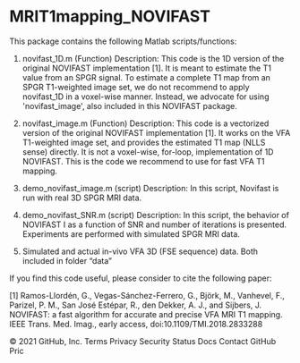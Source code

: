 # MRIT1mapping_NOVIFAST
This package contains the following Matlab scripts/functions:

1) novifast_1D.m (Function)
    Description:
            This code is the 1D version of the original NOVIFAST implementation [1]. It is meant to estimate the T1 value from an SPGR signal. To estimate a complete T1 map from an SPGR T1-weighted image set, we do not recommend to apply novifast_1D in a voxel-wise manner. Instead, we advocate for using 'novifast_image', also included in this NOVIFAST package.
2) novifast_image.m (Function)
    Description:
            This code is a vectorized version of the original NOVIFAST implementation [1].  It works on the VFA T1-weighted image set, and provides the estimated T1 map (NLLS sense) directly. It is not a voxel-wise, for-loop, implementation of 1D NOVIFAST. This is the code we recommend to use for fast VFA T1 mapping.

3) demo_novifast_image.m (script)
    Description:
            In this script, Novifast is run with real 3D SPGR MRI data. 

4) demo_novifast_SNR.m (script)
    Description:
            In this script, the behavior of NOVIFAST I as a function of SNR and number of iterations is presented. Experiments are performed with simulated SPGR MRI data.

5) Simulated and actual in-vivo VFA 3D (FSE sequence) data. Both included in folder “data”


If you find this code useful, please consider to cite the following paper:

[1] Ramos-Llordén, G., Vegas-Sánchez-Ferrero, G., Björk, M., Vanhevel, F., Parizel, P. M., San José Estépar, R., den Dekker, A. J., and Sijbers, J.
     NOVIFAST: a fast algorithm for accurate and precise VFA MRI T1 mapping.  IEEE Trans. Med. Imag., early access, doi:10.1109/TMI.2018.2833288

© 2021 GitHub, Inc.
Terms
Privacy
Security
Status
Docs
Contact GitHub
Pric

